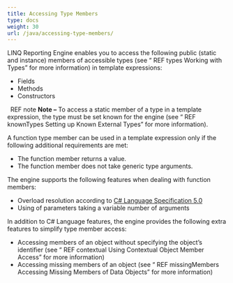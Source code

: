 ```yaml
---
title: Accessing Type Members
type: docs
weight: 30
url: /java/accessing-type-members/
---
```


LINQ Reporting Engine enables you to access the following public (static and instance) members of accessible types (see “ REF types Working with Types” for more information) in template expressions:

- Fields
- Methods
- Constructors

` `REF note **Note –** To access a static member of a type in a template expression, the type must be set known for the engine (see “ REF knownTypes Setting up Known External Types” for more information).

A function type member can be used in a template expression only if the following additional requirements are met:

- The function member returns a value.
- The function member does not take generic type arguments.

The engine supports the following features when dealing with function members:

- Overload resolution according to [C# Language Specification 5.0](http://www.microsoft.com/en-us/download/details.aspx?id=7029)
- Using of parameters taking a variable number of arguments

In addition to C# Language features, the engine provides the following extra features to simplify type member access:

- Accessing members of an object without specifying the object’s identifier (see “ REF contextual Using Contextual Object Member Access” for more information)
- Accessing missing members of an object (see “ REF missingMembers Accessing Missing Members of Data Objects” for more information)
